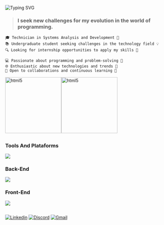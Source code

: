 ![Typing SVG](https://readme-typing-svg.demolab.com?font=Roboto&weight=700&size=24&duration=2700&pause=1000&color=1287D2&background=2F2F2F00&multiline=true&repeat=false&width=430&height=73&lines=Hi%2C+I'm+C%C3%A9sar+Oliveira!;I'm+a+Software+Developer.)

>### I seek new challenges for my evolution in the world of programming.

```
🎓 Technician in Systems Analysis and Development 🧠
📚 Undergraduate student seeking challenges in the technology field 💡
🔍 Looking for internship opportunities to apply my skills 🚀

💻 Passionate about programming and problem-solving 🧩
🌐 Enthusiastic about new technologies and trends 🌱
🤝 Open to collaborations and continuous learning 📖
```

<div align="left" style="display:flex; ">
         <img height="180em" alt="html5" src="https://github-readme-stats.vercel.app/api?username=CesarOliiveira&theme=midnight-purple" />
         <img height="180em" alt="html5" src="https://github-readme-stats.vercel.app/api/top-langs/?username=CesarOliiveira&layout=compact&langs_count=7&theme=radical&locale=pt-br"/>
         
</div>





##



### Tools And Plataforms 

<div align="left">
    <img src="https://skillicons.dev/icons?i=docker,git,github,bash,linux,eclipse,vscode,gitlab,stackoverflow,postman,jetbrains">
</div>

### Back-End

<div >
    <img src="https://skillicons.dev/icons?i=java,javascript,ts,nodejs,python,express,nestjs,mysql,postgresql,sqlite,vite,prisma,vercel,heroku">
</div>

### Front-End

<div>
    <img src="https://skillicons.dev/icons?i=html,css,js,react,vercel,nodejs">
</div>

##





[![Linkedin](https://img.shields.io/badge/LinkedIn-0A66C2.svg?style=for-the-badge&logo=LinkedIn&logoColor=white)](https://www.linkedin.com/in/cesaroliiveira/)
[![Discord](https://img.shields.io/badge/Discord-7289DA?style=for-the-badge&logo=discord&logoColor=white)](https://discord.com/channels/@me/286632997845860364)
[![Gmail](https://img.shields.io/badge/Gmail-D14836?style=for-the-badge&logo=gmail&logoColor=white)](mailto:cesaroliiveira8@gmail.com)


<!--
**CesarOliiveira/CesarOliiveira** is a ✨ _special_ ✨ repository because its `README.md` (this file) appears on your GitHub profile.

Here are some ideas to get you started:

- 🔭 I’m currently working on ...
- 🌱 I’m currently learning ...
- 👯 I’m looking to collaborate on ...
- 🤔 I’m looking for help with ...
- 💬 Ask me about ...
- 📫 How to reach me: ...
- 😄 Pronouns: ...
- ⚡ Fun fact: ...
-->
